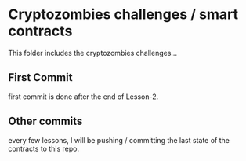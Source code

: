 # Cryptozombies challenges / smart contracts 

This folder includes the cryptozombies challenges...

## First Commit
first commit is done after the end of Lesson-2.

## Other commits
every few lessons, I will be pushing / committing the last state of the contracts to this repo.



